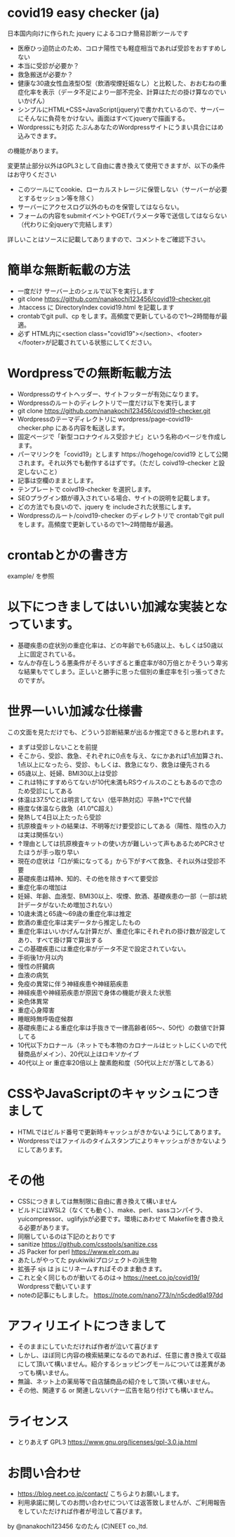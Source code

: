 # covid19 easy checker (ja)

日本国内向けに作られた jquery によるコロナ簡易診断ツールです

- 医療ひっ迫防止のため、コロナ陽性でも軽症相当であれば受診をおすすめしない
- 本当に受診が必要か？
- 救急搬送が必要か？
- 健康な30歳女性血液型O型（飲酒喫煙妊娠なし）と比較した、おおむねの重症化率を表示（データ不足により一部不完全、計算はただの掛け算なのでいいかげん）
- シンプルにHTML+CSS+JavaScript(jquery)で書かれているので、サーバーにそんなに負荷をかけない。画面はすべてjqueryで描画する。
- Wordpressにも対応 たぶんあなたのWordpressサイトにうまい具合にはめ込みできます。

の機能があります。

変更禁止部分以外はGPL3として自由に書き換えて使用できますが、以下の条件はお守りください

- このツールにてcookie、ローカルストレージに保管しない（サーバーが必要とするセッション等を除く）
- サーバーにアクセスログ以外のものを保管してはならない。
- フォームの内容をsubmitイベントやGETパラメータ等で送信してはならない（代わりに全jqueryで完結します）

詳しいことはソースに記載してありますので、コメントをご確認下さい。

# 簡単な無断転載の方法
- 一度だけ サーバー上のシェルで以下を実行します
- git clone https://github.com/nanakochi123456/covid19-checker.git
- .htaccess に DirectoryIndex covid19.html を記載します
- crontabでgit pull、cp をします。高頻度で更新しているので1～2時間毎が最適。
- 必ず HTML内に&lt;section class="covid19"&gt;&lt;/section&gt;、&lt;footer&gt;&lt;/footer&gt;が記載されている状態にしてください。

# Wordpressでの無断転載方法
- Wordpressのサイトヘッダー、サイトフッターが有効になります。
- Wordpressのルートのディレクトリで一度だけ以下を実行します
- git clone https://github.com/nanakochi123456/covid19-checker.git
- Wordpressのテーマディレクトリに wordpress/page-covid19-checker.php にある内容を転送します。
- 固定ページで「新型コロナウイルス受診ナビ」という名称のページを作成します。
- パーマリンクを「covid19」とします https://hogehoge/covid19 として公開されます。それ以外でも動作するはずです。（ただし coivd19-checker と設定しないこと）
- 記事は空欄のままとします。
- テンプレートで coivd19-checker を選択します。
- SEOプラグイン類が導入されている場合、サイトの説明を記載します。
- どの方法でも良いので、jquery を includeされた状態にします。
- Wordpressのルート/coivd19-checker のディレクトリで crontabでgit pull をします。高頻度で更新しているので1～2時間毎が最適。

# crontabとかの書き方
example/ を参照

# 以下につきましてはいい加減な実装となっています。

- 基礎疾患の症状別の重症化率は、どの年齢でも65歳以上、もしくは50歳以上に固定されている。
- なんか存在しうる悪条件がそろいすぎると重症率が80万倍とかそういう卑劣な結果もでてしまう。正しいと勝手に思った個別の重症率を引っ張ってきたのですが。

# 世界一いい加減な仕様書

この文面を見ただけでも、どういう診断結果が出るか推定できると思われます。
- まずは受診しないことを前提
- そこから、受診、救急、それぞれに0点を与え、なにかあれば1点加算され、1点以上になったら、受診、もしくは、救急になり、救急は優先される
- 65歳以上、妊婦、BMI30以上は受診
- これは特にすすめらてないが10代未満もRSウイルスのこともあるので念のため受診にしてある
- 体温は37.5℃とは明言してない（低平熱対応）平熱+1℃で代替
- 極度な体温なら救急（41.0℃超え）
- 発熱して4日以上たったら受診
- 抗原検査キットの結果は、不明等だけ要受診にしてある（陽性、陰性の入力は実は関係ない）
- ↑理由としては抗原検査キットの使い方が難しいって声もあるためPCRさせたほうが手っ取り早い
- 現在の症状は「口が紫になってる」から下がすべて救急、それ以外は受診不要
- 基礎疾患は精神、知的、その他を除きすべて要受診
- 重症化率の増加は
- 妊婦、年齢、血液型、BMI30以上、喫煙、飲酒、基礎疾患の一部（一部は統計データがないため増加されない）
- 10歳未満と65歳～69歳の重症化率は推定
- 飲酒の重症化率は実データから推定したもの
- 重症化率はいいかげんな計算だが、重症化率にそれぞれの掛け数が設定してあり、すべて掛け算で算出する
- この基礎疾患には重症化率がデータ不足で設定されていない。
- 手術後1か月以内
- 慢性の肝臓病
- 血液の病気
- 免疫の異常に伴う神経疾患や神経筋疾患
- 神経疾患や神経筋疾患が原因で身体の機能が衰えた状態
- 染色体異常
- 重症心身障害
- 睡眠時無呼吸症候群
- 基礎疾患による重症化率は手抜きで一律高齢者(65～、50代）の数値で計算してる
- 10代以下カロナール（ネットでも本物のカロナールはヒットしにくいので代替商品がメイン）、20代以上はロキソかイブ
- 40代以上 or 重症率20倍以上 酸素飽和度（50代以上だが落としてある）

# CSSやJavaScriptのキャッシュにつきまして

- HTMLではビルド番号で更新時キャッシュがきかないようにしてあります。
- Wordpressではファイルのタイムスタンプによりキャッシュがきかないようにしてあります。

# その他

- CSSにつきましては無制限に自由に書き換えて構いません
- ビルドにはWSL2（なくても動く）、make、perl、sassコンパイラ、yuicompressor、uglifyjsが必要です。環境にあわせて Makefileを書き換える必要があります。
- 同梱しているのは下記のとおりです
- sanitize https://github.com/csstools/sanitize.css
- JS Packer for perl https://www.elr.com.au
- あたしがやってた pyukiwikiプロジェクトの派生物
- 拡張子 sjs は js にリネームすればそのまま動きます。
- これと全く同じものが動いてるのは→ https://neet.co.jp/covid19/ Wordpressで動いています
- noteの記事にもしました。 https://note.com/nano773/n/n5cded6a197dd

# アフィリエイトにつきまして
- そのままにしていただければ作者が泣いて喜びます
- しかし、ほぼ同じ内容の検索結果になるのであれば、任意に書き換えて収益にして頂いて構いません。紹介するショッピングモールについては差異があっても構いません。
- 無論、ネット上の薬局等で自店舗商品の紹介をして頂いて構いません。
- その他、関連する or 関連しないバナー広告を貼り付けても構いません。

# ライセンス
- とりあえず GPL3 https://www.gnu.org/licenses/gpl-3.0.ja.html

# お問い合わせ
- https://blog.neet.co.jp/contact/ こちらよりお願いします。
- 利用承諾に関してのお問い合わせについては返答致しませんが、ご利用報告をしていただければ作者が号泣して喜びます。

by @nanakochi123456 なのたん (C)NEET co.,ltd.
